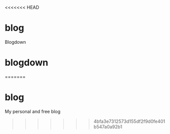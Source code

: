 <<<<<<< HEAD
# blog
Blogdown
# blogdown
=======
# blog
My personal and free blog
>>>>>>> 4bfa3e7312573d155df2f9d0fe401b547a0a92b1
